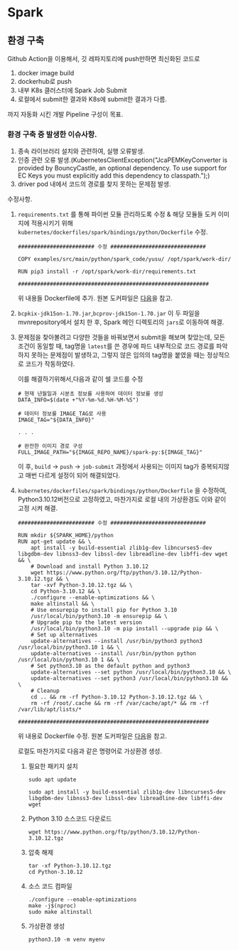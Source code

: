 # Spark

## 환경 구축
Github Action을 이용해서,
깃 레파지토리에 push만하면 최신화된 코드로 

1) docker image build
2) dockerhub로 push
3) 내부 K8s 클러스터에 Spark Job Submit
4) 로컬에서 submit한 결과와 K8s에 submit한 결과가 다름.
  
까지 자동화 시킨
개발 Pipeline 구성이 목표.

### 환경 구축 중 발생한 이슈사항.

1) 종속 라이브러리 설치와 관련하여, 실행 오류발생.
2) 인증 관련 오류 발생.(KubernetesClientException("JcaPEMKeyConverter is provided by BouncyCastle, an optional dependency. To use support for EC Keys you must explicitly add this dependency to classpath.");)
3) driver pod 내에서 코드의 경로를 찾지 못하는 문제점 발생.

수정사항.

1) `requirements.txt` 를 통해 파이썬 모듈 관리하도록 수정 &
    해당 모듈들 도커 이미지에 적용시키기 위해
    `kubernetes/dockerfiles/spark/bindings/python/Dockerfile` 수정.
    ```
    ######################## 수정 ##############################

    COPY examples/src/main/python/spark_code/yusu/ /opt/spark/work-dir/

    RUN pip3 install -r /opt/spark/work-dir/requirements.txt

    ############################################################
    ```
    위 내용들 Dockerfile에 추가. 원본 도커파일은 [다음](https://github.com/apache/spark/blob/master/resource-managers/kubernetes/docker/src/main/dockerfiles/spark/bindings/python/Dockerfile)을 참고.


2) `bcpkix-jdk15on-1.70.jar`,`bcprov-jdk15on-1.70.jar`
이 두 파일을 mvnrepository에서 설치 한 후, Spark 메인 디렉토리의 `jars`로 이동하여 해결.

1) 문제점을 찾아볼려고 다양한 것들을 바꿔보면서 submit을 해보며 찾았는데, 모든 조건이 동일할 때, tag명을 `latest`를 쓴 경우에 파드 내부적으로 코드 경로를 파악하지 못하는 문제점이 발생하고, 그렇지 않은 임의의 tag명을 붙였을 때는 정상적으로 코드가 작동하였다.

    이를 해결하기위해서,다음과 같이 쉘 코드를 수정

    ```
    # 현재 년월일과 시분초 정보를 사용하여 데이터 정보를 생성
    DATA_INFO=$(date +"%Y-%m-%d.%H-%M-%S")

    # 데이터 정보를 IMAGE_TAG로 사용
    IMAGE_TAG="${DATA_INFO}"

    . . .

    # 완전한 이미지 경로 구성
    FULL_IMAGE_PATH="${IMAGE_REPO_NAME}/spark-py:${IMAGE_TAG}"
    ```

    이 후, `build` -> `push` -> `job-submit` 과정에서 사용되는 이미지 tag가 중복되지않고 매번 다르게 설정이 되어 해결되었다.


2) `kubernetes/dockerfiles/spark/bindings/python/Dockerfile` 을 수정하여, Python3.10.12버전으로 고정하였고, 마찬가지로 로컬 내의 가상환경도 이와 같이 고정 시켜 해결.

    ```
    ######################## 수정 ##############################

    RUN mkdir ${SPARK_HOME}/python
    RUN apt-get update && \
        apt install -y build-essential zlib1g-dev libncurses5-dev libgdbm-dev libnss3-dev libssl-dev libreadline-dev libffi-dev wget && \
        # Download and install Python 3.10.12
        wget https://www.python.org/ftp/python/3.10.12/Python-3.10.12.tgz && \
        tar -xvf Python-3.10.12.tgz && \
        cd Python-3.10.12 && \
        ./configure --enable-optimizations && \
        make altinstall && \
        # Use ensurepip to install pip for Python 3.10
        /usr/local/bin/python3.10 -m ensurepip && \
        # Upgrade pip to the latest version
        /usr/local/bin/python3.10 -m pip install --upgrade pip && \
        # Set up alternatives
        update-alternatives --install /usr/bin/python3 python3 /usr/local/bin/python3.10 1 && \
        update-alternatives --install /usr/bin/python python /usr/local/bin/python3.10 1 && \
        # Set python3.10 as the default python and python3
        update-alternatives --set python /usr/local/bin/python3.10 && \
        update-alternatives --set python3 /usr/local/bin/python3.10 && \
        # Cleanup
        cd .. && rm -rf Python-3.10.12 Python-3.10.12.tgz && \
        rm -rf /root/.cache && rm -rf /var/cache/apt/* && rm -rf /var/lib/apt/lists/*

    ############################################################
    ```
    위 내용로 Dockerfile 수정. 원본 도커파일은 [다음](https://github.com/apache/spark/blob/master/resource-managers/kubernetes/docker/src/main/dockerfiles/spark/bindings/python/Dockerfile)을 참고.

    로컬도 마찬가지로 다음과 같은 명령어로 가상환경 생성.

   1. 필요한 패키지 설치
        ```
        sudo apt update
        
        sudo apt install -y build-essential zlib1g-dev libncurses5-dev libgdbm-dev libnss3-dev libssl-dev libreadline-dev libffi-dev wget
        ```
   2. Python 3.10 소스코드 다운로드
        ```
        wget https://www.python.org/ftp/python/3.10.12/Python-3.10.12.tgz
        ```
   3. 압축 해제
        ```
        tar -xf Python-3.10.12.tgz
        cd Python-3.10.12
        ```
   4. 소스 코드 컴파일
        ```
        ./configure --enable-optimizations
        make -j$(nproc)
        sudo make altinstall
        ```
   5. 가상환경 생성
        ```
        python3.10 -m venv myenv
        ```
   